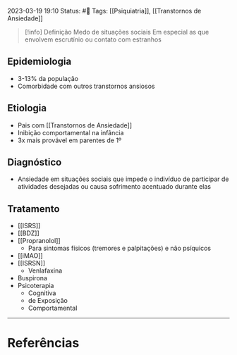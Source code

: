 2023-03-19 19:10
Status: #🌱 
Tags: [[Psiquiatria]], [[Transtornos de Ansiedade]]
<br/>
>[!info] Definição
>Medo de situações sociais
>Em especial as que envolvem escrutínio ou contato com estranhos

## Epidemiologia
- 3-13% da população
- Comorbidade com outros transtornos ansiosos
## Etiologia
- Pais com [[Transtornos de Ansiedade]]
- Inibição comportamental na infância
- 3x mais provável em parentes de 1º
## Diagnóstico
- Ansiedade em situações sociais que impede o indivíduo de participar de atividades desejadas ou causa sofrimento acentuado durante elas
## Tratamento
- [[ISRS]]
- [[BDZ]]
- [[Propranolol]]
	- Para sintomas físicos (tremores e palpitações) e não psíquicos
- [[iMAO]]
- [[ISRSN]]
	- Venlafaxina
- Buspirona
- Psicoterapia
	- Cognitiva
	- de Exposição
	- Comportamental
____
# Referências

